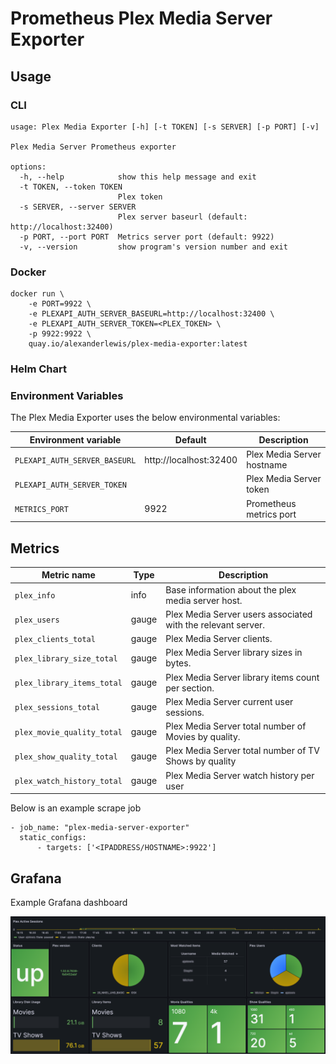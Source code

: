 # Prometheus Plex Media Server Exporter

## Usage

### CLI

```
usage: Plex Media Exporter [-h] [-t TOKEN] [-s SERVER] [-p PORT] [-v]

Plex Media Server Prometheus exporter

options:
  -h, --help            show this help message and exit
  -t TOKEN, --token TOKEN
                        Plex token
  -s SERVER, --server SERVER
                        Plex server baseurl (default: http://localhost:32400)
  -p PORT, --port PORT  Metrics server port (default: 9922)
  -v, --version         show program's version number and exit
```

### Docker

```
docker run \
    -e PORT=9922 \
    -e PLEXAPI_AUTH_SERVER_BASEURL=http://localhost:32400 \
    -e PLEXAPI_AUTH_SERVER_TOKEN=<PLEX_TOKEN> \
    -p 9922:9922 \
    quay.io/alexanderlewis/plex-media-exporter:latest
```

### Helm Chart

### Environment Variables

The Plex Media Exporter uses the below environmental variables:

| Environment variable       | Default       | Description |
| -------------------------- | ------------- | ----------- |
| `PLEXAPI_AUTH_SERVER_BASEURL`         |  http://localhost:32400             | Plex Media Server hostname |
| `PLEXAPI_AUTH_SERVER_TOKEN`         |              | Plex Media Server token |
| `METRICS_PORT`         |   9922            | Prometheus metrics port |


## Metrics


| Metric name                                         | Type     | Description      |
| --------------------------------------------------- | -------- | ---------------- |
| `plex_info`                                    | info    | Base information about the plex media server host. |
| `plex_users`                                         | gauge    | Plex Media Server users associated with the relevant server.  |
| `plex_clients_total`                                        | gauge    | Plex Media Server clients.  |
| `plex_library_size_total`                                         | gauge    | Plex Media Server library sizes in bytes. |
| `plex_library_items_total`                                      | gauge  | Plex Media Server library items count per section. |
| `plex_sessions_total`                                      | gauge  | Plex Media Server current user sessions. |
| `plex_movie_quality_total`                                      | gauge  | Plex Media Server total number of Movies by quality. |
| `plex_show_quality_total`                                      | gauge  | Plex Media Server total number of TV Shows by quality |
| `plex_watch_history_total`                                    | gauge | Plex Media Server watch history per user |

Below is an example scrape job

  ```
  - job_name: "plex-media-server-exporter"
    static_configs:
        - targets: ['<IPADDRESS/HOSTNAME>:9922']
  ```
## Grafana
Example Grafana dashboard

![grafana-example](grafana/grafana-example.png)
